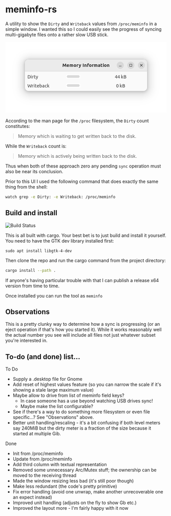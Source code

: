 # meminfo-rs

A utility to show the `Dirty` and `Writeback` values from `/proc/meminfo` in a simple window. I 
wanted this so I could easily see the progress of syncing multi-gigabyte files onto a rather slow 
USB stick.

![Screenshot of meminfo-rs in action](docs/screenshot.png)

According to the man page for the `/proc` filesystem, the `Dirty` count constitutes:

> Memory which is waiting to get written back to the disk.

While the `Writeback` count is:

> Memory which is actively being written back to the disk.

Thus when both of these approach zero any pending `sync` operation must also be near its conclusion.

Prior to this UI I used the following command that does exactly the same thing from the shell:

```bash
watch grep -e Dirty: -e Writeback: /proc/meminfo
```

## Build and install

![Build Status](https://github.com/dcminter/meminfo-rs/actions/workflows/rust.yml/badge.svg)

This is all built with cargo. Your best bet is to just build and install it yourself. You need
to have the GTK dev library installed first:

```text
sudo apt install libgtk-4-dev
```
Then clone the repo and run the cargo command from the project directory:

```bash
cargo install --path .
```
If anyone's having particular trouble with that I can publish a release x64 version from time to time.

Once installed you can run the tool as `meminfo`

## Observations

This is a pretty clunky way to determine how a sync is progressing (or an eject operation if 
that's how you started it). While it works reasonably well the actual number you see will 
include all files not just whatever subset you're interested in.

## To-do (and done) list...

To Do
  * Supply a .desktop file for Gnome
  * Add reset of highest values feature (so you can narrow the scale if it's showing a stale large maximum value)
  * Maybe allow to drive from list of meminfo field keys?
    * In case someone has a use beyond watching USB drives sync!
    * Maybe make the list configurable?
  * See if there's a way to do something more filesystem or even file specific...? See "Observations" above.
  * Better unit handling/rescaling - it's a bit confusing if both level meters say 240MiB but the dirty meter is a fraction of the size because it started at multiple Gib. 

Done
  * Init from /proc/meminfo
  * Update from /proc/meminfo
  * Add third column with textual representation
  * Removed some unnecessary Arc/Mutex stuff; the ownership can be moved to the receiving thread
  * Made the window resizing less bad (it's still poor though)
  * Make less redundant (the code's pretty primitive)
  * Fix error handling (avoid one unwrap, make another unrecoverable one an expect instead)
  * Improved unit handling (adjusts on the fly to show Gb etc.)
  * Improved the layout more - I'm fairly happy with it now
